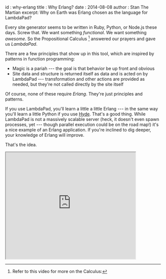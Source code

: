id     : why-erlang
title  : Why Erlang?
date   : 2014-08-08
author : Stan The Martian
excerpt: Why on Earth was Erlang chosen as the language for LambdaPad?

Every site generator seems to be written in Ruby, Python, or Node.js these
days. Screw that. We want something *functional*. We want something
*awesome*. So the Propositional Calculus [^calculus] answered our prayers and gave us
*LambdaPad*.

There are a few principles that show up in this tool, which are inspired by
patterns in function programming:

- Magic is a pariah --- the goal is that behavior be up front and obvious
- Site data and structure is returned itself as data and is acted on by
  LambdaPad --- transformation and other actions are provided as needed, but
  they're not called directly by the site itself

Of course, none of these require *Erlang*. They're just principles and
patterns.

If you use LambdaPad, you'll learn a little a little Erlang --- in the same way
you'll learn a little Python if you use [Hyde](http://hyde.github.io). That's a
good thing. While LambdaPad is not a massively scalable server (heck, it
doesn't even spawn processes, yet --- though parallel execution could be on the
road map!) it's a nice example of an Erlang application. If you're inclined to
dig deeper, your knowledge of Erlang will improve.

That's the idea.

[^calculus]: Refer to this video for more on the Calculus:
<p><iframe width="420" height="345" src="https://www.youtube.com/embed/zY-IueSMAPc"></iframe></p>
